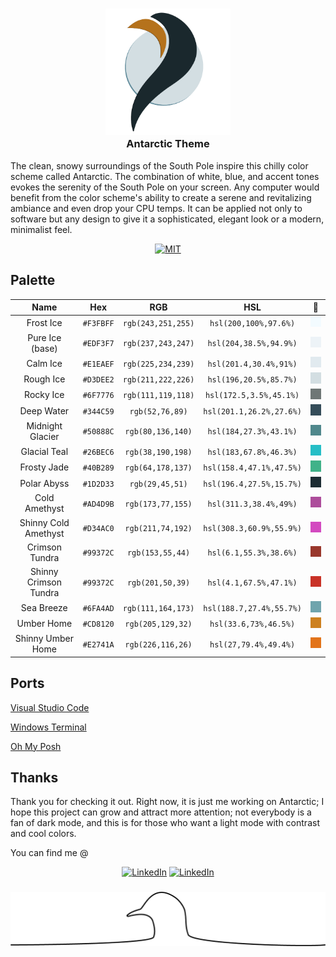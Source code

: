 <h3 align="center">
  <img src="https://github.com/AntarcticTheme/.github/blob/main/images/logo.png" width="200" alt="Logo"/><br/>
  Antarctic Theme
</h3>

The clean, snowy surroundings of the South Pole inspire this chilly color scheme called Antarctic. The combination of white, blue, and accent tones evokes the serenity of the South Pole on your screen. Any computer would benefit from the color scheme's ability to create a serene and revitalizing ambiance and even drop your CPU temps. It can be applied not only to software but any design to give it a sophisticated, elegant look or a modern, minimalist feel.

<p align="center">
  <a href="https://github.com/AntarcticTheme/.github/blob/main/LICENSE">
    <img src="https://img.shields.io/badge/MIT-EDF3F7?style=flat-square&label=License&labelColor=344C59&link=https%3A%2F%2Fgithub.com%2FAntarcticTheme%2F.github%2Fblob%2Fmain%2FLICENSE" alt="MIT"></a>
</p>


## Palette
| **Name** 	                | **Hex** 	| **RGB** 	        | **HSL** 	                | 🎨|
|:---------:	            |:-------:	|:-------:	        |:-------:	                |:-------:|
|Frost Ice                  |`#F3FBFF`  |`rgb(243,251,255)` |`hsl(200,100%,97.6%)`      |![Frost Ice](../images/1.png) |   
|Pure Ice (base)            |`#EDF3F7`  |`rgb(237,243,247)` |`hsl(204,38.5%,94.9%)`     |![Pure Ice](images/2.png) |
|Calm Ice                   |`#E1EAEF`  |`rgb(225,234,239)` |`hsl(201.4,30.4%,91%)`     |![Calm Ice](images/3.png)|
|Rough Ice                  |`#D3DEE2`  |`rgb(211,222,226)` |`hsl(196,20.5%,85.7%)`     |![Rough Ice](images/4.png)|
|Rocky Ice                  |`#6F7776`  |`rgb(111,119,118)` |`hsl(172.5,3.5%,45.1%)`    |![Rocky Ice](images/5.png)|   
|Deep Water                 |`#344C59`  |`rgb(52,76,89)`    |`hsl(201.1,26.2%,27.6%)`   |![Deep Water](images/6.png)|
|Midnight Glacier           |`#50888C`  |`rgb(80,136,140)`  |`hsl(184,27.3%,43.1%)`     |![Midnight Glacier](images/7.png)|
|Glacial Teal 	            |`#26BEC6`  |`rgb(38,190,198)`  |`hsl(183,67.8%,46.3%)`     |![Glacial Teal](images/8.png)|
|Frosty Jade  	            |`#40B289`  |`rgb(64,178,137)`  |`hsl(158.4,47.1%,47.5%)`   |![Frosty Jade](images/9.png)|
|Polar Abyss                |`#1D2D33`  |`rgb(29,45,51)`    |`hsl(196.4,27.5%,15.7%)`   |![Polar Abyss](images/10.png)|
|Cold Amethyst              |`#AD4D9B`  |`rgb(173,77,155)`  |`hsl(311.3,38.4%,49%)`     |![Cold Amethyst](images/11.png)|
|Shinny Cold Amethyst       |`#D34AC0`  |`rgb(211,74,192)`  |`hsl(308.3,60.9%,55.9%)`   |![Shinny Cold Amethyst](images/12.png)|
|Crimson Tundra             |`#99372C`  |`rgb(153,55,44)`   |`hsl(6.1,55.3%,38.6%)`     |![Crimson Tundra](images/13.png)|
|Shinny Crimson Tundra      |`#99372C`  |`rgb(201,50,39)`   |`hsl(4.1,67.5%,47.1%)`     |![Shinny Crimson Tundra ](images/14.png)|
|Sea Breeze                 |`#6FA4AD`  |`rgb(111,164,173)` |`hsl(188.7,27.4%,55.7%)`   |![Sea Breeze](images/15.png)|
|Umber Home                 |`#CD8120`  |`rgb(205,129,32)`  |`hsl(33.6,73%,46.5%)`      |![Umber Home](images/16.png)|
|Shinny Umber Home          |`#E2741A`  |`rgb(226,116,26)`  |`hsl(27,79.4%,49.4%)`      |![Shinny Umber Home](images/17.png)|

## Ports
[Visual Studio Code](https://github.com/AntarcticTheme/VS-Code)

[Windows Terminal](https://github.com/AntarcticTheme/Windows-Terminal)

[Oh My Posh](https://github.com/AntarcticTheme/Oh-My-Posh)


## Thanks
Thank you for checking it out. Right now, it is just me working on Antarctic; I hope this project can grow and attract more attention; not everybody is a fan of dark mode, and this is for those who want a light mode with contrast and cool colors.

You can find me @

<p align="center">
  <a href="https://www.linkedin.com/in/dariosimpson/">
    <img src="https://img.shields.io/badge/In-EDF3F7?style=flat-square&label=Linked&labelColor=344C59&link=https%3A%2F%2Fwww.linkedin.com%2Fin%2Fdariosimpson%2F" alt="LinkedIn"></a>
  <a href="https://twitter.com/dariusbarbus22">
    <img src="https://img.shields.io/badge/X-EDF3F7?style=flat-square&label=Twitter&labelColor=344C59&link=https%3A%2F%2Ftwitter.com%2Fdariusbarbus22" alt="LinkedIn"></a>
</p>




<h3 align="center">
  <img src="https://github.com/AntarcticTheme/.github/blob/main/images/footer.png" alt="Footer"/><br/>
</h3>
